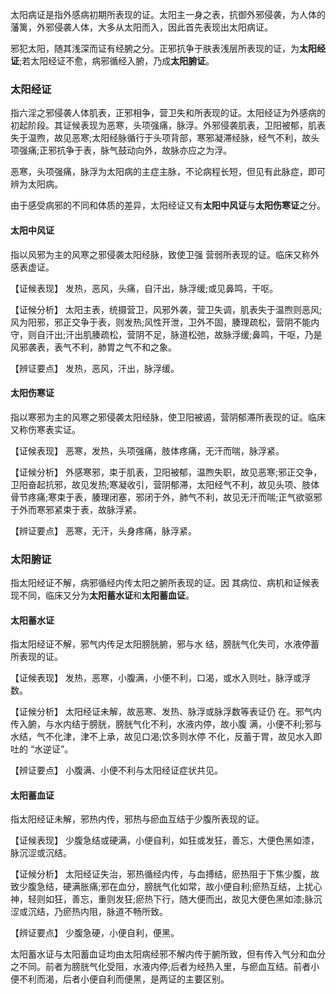 太阳病证是指外感病初期所表现的证。太阳主一身之表，抗御外邪侵袭，为人体的藩篱，外邪侵袭人体，大多从太阳而入，因此首先表现出太阳病证。

邪犯太阳，随其浅深而证有经腑之分。正邪抗争于肤表浅层所表现的证，为**太阳经证**;若太阳经证不愈，病邪循经入腑，乃成**太阳腑证**。

### 太阳经证 
指六淫之邪侵袭人体肌表，正邪相争，营卫失和所表现的证。太阳经证为外感病的初起阶段。其证候表现为恶寒，头项强痛，脉浮。外邪侵袭肌表，卫阳被郁，肌表失于温煦，故见恶寒;太阳经脉循行于头项背部，寒邪凝滞经脉，经气不利，故头项强痛;正邪抗争于表，脉气鼓动向外，故脉亦应之为浮。

恶寒，头项强痛，脉浮为太阳病的主症主脉，不论病程长短，但见有此脉症，即可辨为太阳病。

由于感受病邪的不同和体质的差异，太阳经证又有**太阳中风证**与**太阳伤寒证**之分。

#### 太阳中风证 
指以风邪为主的风寒之邪侵袭太阳经脉，致使卫强 营弱所表现的证。临床又称外感表虚证。

  【证候表现】
发热，恶风，头痛，自汗出，脉浮缓;或见鼻鸣，干呕。

  【证候分析】
太阳主表，统摄营卫，风邪外袭，营卫失调，肌表失于温煦则恶风;风为阳邪，邪正交争于表，则发热;风性开泄，卫外不固，腠理疏松，营阴不能内守，则自汗出;汗出肌腠疏松，营阴不足，脉道松弛，故脉浮缓;鼻鸣，干呕，乃是风邪袭表，表气不利，肺胃之气不和之象。

  【辨证要点】
发热，恶风，汗出，脉浮缓。
  
#### 太阳伤寒证 
指以寒邪为主的风寒之邪侵袭太阳经脉，使卫阳被遏，营阴郁滞所表现的证。临床又称伤寒表实证。

  【证候表现】
恶寒，发热，头项强痛，肢体疼痛，无汗而喘，脉浮紧。

  【证候分析】
外感寒邪，束于肌表，卫阳被郁，温煦失职，故见恶寒;邪正交争，卫阳奋起抗邪，故见发热;寒凝收引，营阴郁滞，太阳经气不利，故见头项、肢体骨节疼痛;寒束于表，腠理闭塞，邪闭于外，肺气不利，故见无汗而喘;正气欲驱邪于外而寒邪紧束于表，故脉浮紧。

  【辨证要点】
恶寒，无汗，头身疼痛，脉浮紧。
  
### 太阳腑证 
指太阳经证不解，病邪循经内传太阳之腑所表现的证。因 其病位、病机和证候表现不同，临床又分为**太阳蓄水证**和**太阳蓄血证**。

#### 太阳蓄水证 
指太阳经证不解，邪气内传足太阳膀胱腑，邪与水 结，膀胱气化失司，水液停蓄所表现的证。

  【证候表现】
  发热，恶寒，小腹满，小便不利，口渴，或水入则吐，脉浮或浮数。

【证候分析】
太阳经证未解，故恶寒、发热、脉浮或脉浮数等表证仍 在。邪气内传入腑，与水内结于膀胱，膀胱气化不利，水液内停，故小腹 满，小便不利;邪与水结，气不化津，津不上承，故见口渴;饮多则水停 不化，反蓄于胃，故见水入即吐的 “水逆证”。

  【辨证要点】
  小腹满、小便不利与太阳经证症状共见。

#### 太阳蓄血证 
指太阳经证未解，邪热内传，邪热与瘀血互结于少腹所表现的证。

  【证候表现】
  少腹急结或硬满，小便自利，如狂或发狂，善忘，大便色黑如漆，脉沉涩或沉结。

  【证候分析】
  太阳经证失治，邪热循经内传，与血搏结，瘀热阻于下焦少腹，故致少腹急结，硬满胀痛;邪在血分，膀胱气化如常，故小便自利;瘀热互结，上扰心神，轻则如狂，善忘，重则发狂;瘀热下行，随大便而出，故见大便色黑如漆;脉沉涩或沉结，乃瘀热内阻，脉道不畅所致。

  【辨证要点】
  少腹急硬，小便自利，便黑。

太阳蓄水证与太阳蓄血证均由太阳病经邪不解内传于腑所致，但有传入气分和血分之不同。前者为膀胱气化受阻，水液内停;后者为经热入里，与瘀血互结。前者小便不利而渴，后者小便自利而便黑，是两证的主要区别。